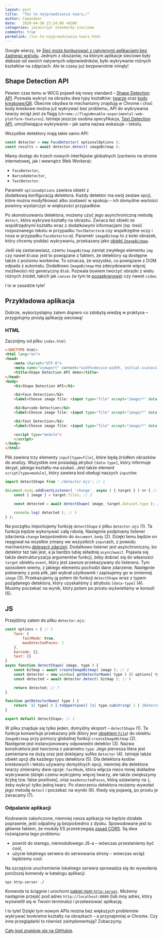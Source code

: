```yaml
---
layout: post
title:  "Toć to najprawdziwsza twarz…!"
author: Comandeer
date:   2020-04-30 23:24:00 +0200
categories: javascript standardy-sieciowe
comments: true
permalink: /toc-to-najprawdziwsza-twarz.html
---
```


Google wierzy, że [Sieć może konkurować z natywnymi aplikacjami bez żadnego wstydu](https://www.chromium.org/teams/web-capabilities-fugu). Jednym z obszarów, na którym aplikacje sieciowe były słabsze od swoich natywnych odpowiedników, było wykrywanie różnych kształtów na zdjęciach. Ale te czasy już bezpowrotnie minęły!

## Shape Detection API

Pewien czas temu w WICG pojawił się nowy standard – [Shape Detection API](https://wicg.github.io/shape-detection-api/). Pozwala wykryć na obrazku dwa typy kształtów: [twarze](https://wicg.github.io/shape-detection-api/#face-detection-api) oraz [kody kreskowe/QR](https://wicg.github.io/shape-detection-api/#barcode-detection-api). Obecnie obydwa te mechanizmy znajdują w Chrome i choć kody kreskowe można już wykrywać bez problemu, API do wykrywania twarzy wciąż jest za flagą (`chrome://flags#enable-experimental-web-platform-features`). Istnieje jeszcze osobna specyfikacja, [Text Detection API](https://wicg.github.io/shape-detection-api/text.html), umożliwiająca wykrywanie – jak sama nazwa wskazuje – tekstu.

Wszystkie detektory mają takie samo API:

```javascript
const detector = new FaceDetector( optionalOptions );
const results = await detector.detect( imageBitmap );
```

Mamy dostęp do trzech nowych interfejsów globalnych (zarówno na stronie internetowej, jak i wewnątrz Web Workera):

* `FaceDetector`,
*  `BarcodeDetector`,
* `TextDetector`.

Parametr `optionaOptions` zawiera obiekt z dodatkową konfiguracją detektora. Każdy detektor ma swój zestaw opcji, które można modyfikować albo zostawić w spokoju – ich domyślne wartości powinny wystarczyć w większości przypadków.

Po skonstruowaniu detektora, możemy użyć jego asynchroniczną metodę `detect`, która wykrywa kształty na obrazku. Zwraca też obiekt ze współrzędnymi kształtu wraz z dodatkowymi informacjami (np. treść rozpoznanego tekstu w przypadku `TextDetector`a czy współrzędne oczy i nosa w przypadku `FaceDetector`a). Parametr `imageBitmap` to z kolei obrazek, który chcemy poddać wykrywaniu, przekazany jako [obiekt `ImageBitmap`](https://html.spec.whatwg.org/multipage/imagebitmap-and-animations.html#imagebitmap).

<p class="note">Jeśli się zastanawiasz, czemu <code>ImageBitmap</code> zamiat zwykłego elementu <code>img</code> czy nawet <code>Blob</code>a: jest to powiązane z faktem, że detektory są dostępne także z poziomu workerów. To oznacza, że wszystko, co powiązane z DOM odpada z automatu. Dodatkowo <code>ImageBitmap</code> ma zdecydowanie więcej możliwości niż generyczny <code>Blob</code>. Pozwala bowiem tworzyć obrazki z wielu różnych źródeł, takich jak <code>canvas</code> (w tym te <a href="https://developer.mozilla.org/en-US/docs/Web/API/OffscreenCanvas" rel="noreferrer noopener">pozaekranowe</a>) czy nawet <code>video</code>.</p>

I to w zasadzie tyle!

## Przykładowa aplikacja

Dobrze, wykorzystajmy zatem dopiero co zdobytą wiedzę w praktyce – przygotujmy prostą aplikację sieciową!

### HTML

Zacznijmy od pliku `index.html`:

```html
<!DOCTYPE html>
<html lang="en">
<head>
	<meta charset="UTF-8">
	<meta name="viewport" content="width=device-width, initial-scale=1.0">
	<title>Shape Detection API demo</title>
</head>
<body>
	<h1>Shape Detection API</h1>

	<h2>Face Detection</h2>
	<label>Choose image file: <input type="file" accept="image/*" data-type="face"></label>

	<h2>Barcode Detection</h2>
	<label>Choose image file: <input type="file" accept="image/*" data-type="barcode"></label>

	<h2>Text Detection</h2>
	<label>Choose image file: <input type="file" accept="image/*" data-type="text"></label>

	<script type="module">
	</script>
</body>
</html>
```

Plik zawiera trzy elementy `input[type=file]`, które będą źródłem obrazków do analizy. Wszystkie one posiadają atrybut `[data-type]`, który informuje skrypt, jakiego kształtu ma szukać. Jest także element `script[type=module]`, który zawiera kod obsługi naszych `input`ów:

```javascript
import detectShape from './detector.mjs'; // 1

document.body.addEventListener( 'change', async ( { target } ) => { // 2
	const [ image ] = target.files; // 3

	const detected = await detectShape( image, target.dataset.type ); // 4

	console.log( detected ); // 5
} );
```

Na początku importujemy funkcję `detectShape` z pliku `detector.mjs` (1). Ta funkcja będzie wykonywać całą robotę. Następnie podpinamy listener zdarzenia `change` bezpośrednio do `document.body` (2). Dzięki temu będzie on reagował na wszelkie zmiany we wszystkich `input`ach, z powodu mechanizmu [delegacji zdarzeń](https://javascript.info/event-delegation). Dodatkowo listener jest asynchroniczny, bo detektor też taki jest, a ja bardzo lubię składnię `async`/`await`. Pojawia się także destrukturyzacja argumentów funkcji, żeby dobrać się do własności `target` obiektu `event`, który jest zawsze przekazywany do listenera. Tym sposobem wiemy, z jakiego elementu pochodzi dane zdarzenie. Następnie pobieramy z pola plik, jaki wybrał użytkownik i zapisujemy go w zmiennej `image` (3). Przekazujemy ją potem do funkcji `detectShape` wraz z typem pożądanego detektora, który uzyskaliśmy z atrybutu `[data-type]` (4). Musimy poczekać na wynik, który potem po prostu wyświetlamy w konsoli (5).

## JS

Przejdźmy zatem do pliku `detector.mjs`:

```javascript
const options = { // 5
	face: {
		fastMode: true,
		maxDetectedFaces: 1
	},
	barcode: {},
	text: {}
}
async function detectShape( image, type ) {
	const bitmap = await createImageBitmap( image ); // 2
	const detector = new window[ getDetectorName( type ) ]( options[ type ] ); //3
	const detected = await detector.detect( bitmap ); // 6

	return detected; // 7
}

function getDetectorName( type ) {
	return `${ type[ 0 ].toUpperCase() }${ type.substring( 1 ) }Detector`; // 4
}

export default detectShape; // 1
```

W pliku znajduje się tylko jeden, domyślny eksport – `detectShape` (1). Ta funkcja konwertuje przekazany plik (który jest [obiektem `File`](https://developer.mozilla.org/en-US/docs/Web/API/File)) do obiektu `ImageBitmap` przy pomocy globalnej funkcji `createImageBitmap` (2). Następnie jest instancjonowany odpowiedni detektor (3). Nazwa konstruktora jest tworzona z parametru `type`. Jego pierwsza litera jest zamieniana na dużą oraz jest doklejany sufiks `Detector` (4). Istnieje także obiekt opcji dla każdego typu detektora (5). Dla detektora kodów kreskowych i tekstu używamy domyślnych opcji, niemniej dla detektora twarzy zmienamy dwie opcje: `fastMode`, która włącza nieco mniej dokładne wykrywanie (dzięki czemu wykryjemy więcej twarzy, ale także zwiększymy liczbę tzw. false positives), oraz `maxDetectedFaces`, którą ustawiamy na `1`, żeby wykryć tylko jedną twarz. Po stworzeniu detektora możemy wywołać jego metodę `detect` i poczekać na wyniki (6). Kiedy się pojawią, po prostu je zwracamy (7).

### Odpalanie aplikacji

Kodowanie zakończone, niemniej nasza aplikacja nie będzie działała poprawnie, jeśli odpalimy ją bezpośrednio z dysku. Spowodowane jest to głównie faktem, że moduły ES przestrzegają [zasad CORS](https://developer.mozilla.org/en-US/docs/Web/HTTP/CORS). Są dwa rozwiązania tego problemu:

* powrót do starego, niemodułowego JS-a – wówczas przestaniemy być cool,
* użycie lokalnego serwera do serwowania strony – wówczas wciąż będziemy cool.

Na szczęście uruchomienie lokalnego serwera sprowadza się do wywołania poniższej komendy w katalogu aplikacji:

```shell
npx http-server ./
```

Komenda ta ściągnie i urochomi [pakiet npm `http-server`](https://www.npmjs.com/package/http-server). Możemy następnie przejść pod adres `http://localhost:8080` (lub inny adres, który wyświetlił się w Twoim terminalu) i przetestować aplikację.

I to tyle! Dzięki tym nowym APIs można bez większych problemów wykrywać konkretne kształty na obrazkach – a przynajmniej w Chrome. Czy inne przeglądarki to również zaimplementują? Zobaczymy.

[Cały kod znajduje się na GitHubie](https://github.com/Comandeer/shape-detection-api-demo).

